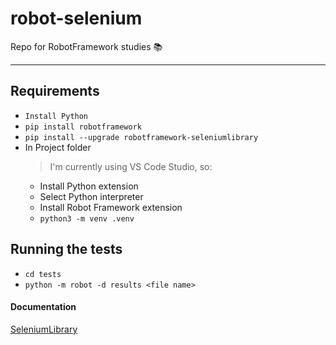 # robot-selenium

Repo for RobotFramework studies 📚
____



## Requirements
- `Install Python`
- `pip install robotframework`
- `pip install --upgrade robotframework-seleniumlibrary`
- In Project folder
  > I'm currently using VS Code Studio, so:
  - Install Python extension
  - Select Python interpreter
  - Install Robot Framework extension
  - `python3 -m venv .venv `

## Running the tests
- `cd tests`
- `python -m robot -d results <file name>`


#### Documentation
[SeleniumLibrary](https://robotframework.org/SeleniumLibrary/)


